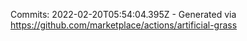 Commits: 2022-02-20T05:54:04.395Z - Generated via https://github.com/marketplace/actions/artificial-grass
<br>
